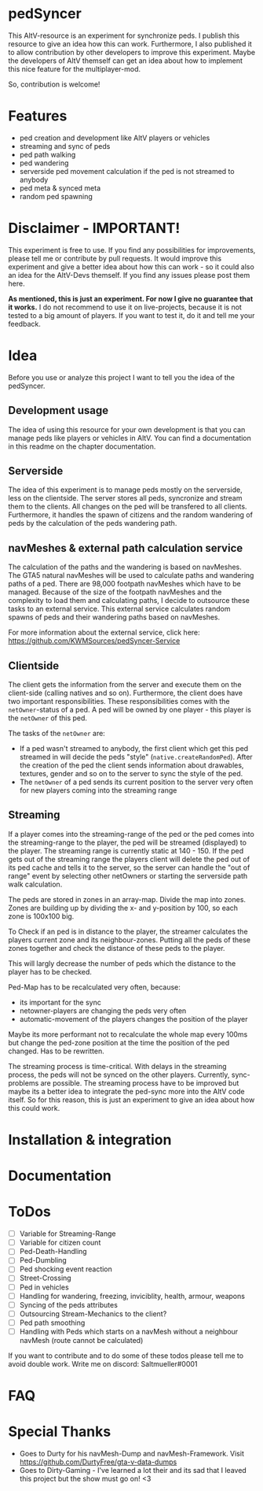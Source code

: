 # pedSyncer

This AltV-resource is an experiment for synchronize peds. I publish this resource to give an idea how this can work. Furthermore, I also published it to allow contribution by other developers to improve this experiment. Maybe the developers of AltV themself can get an idea about how to implement this nice feature for the multiplayer-mod.

So, contribution is welcome!

# Features

- ped creation and development like AltV players or vehicles
- streaming and sync of peds
- ped path walking
- ped wandering
- serverside ped movement calculation if the ped is not streamed to anybody
- ped meta & synced meta
- random ped spawning

# Disclaimer - IMPORTANT!

This experiment is free to use. If you find any possibilities for improvements, please tell me or contribute by pull requests. It would improve this experiment and give a better idea about how this can work - so it could also an idea for the AltV-Devs themself. If you find any issues please post them here.

**As mentioned, this is just an experiment. For now I give no guarantee that it works.** I do not recommend to use it on live-projects, because it is not tested to a big amount of players. If you want to test it, do it and tell me your feedback.

# Idea

Before you use or analyze this project I want to tell you the idea of the pedSyncer.

## Development usage

The idea of using this resource for your own development is that you can manage peds like players or vehicles in AltV. You can find a documentation in this readme on the chapter documentation.

## Serverside

The idea of this experiment is to manage peds mostly on the serverside, less on the clientside. The server stores all peds, syncronize and stream them to the clients. All changes on the ped will be transfered to all clients. Furthermore, it handles the spawn of citizens and the random wandering of peds by the calculation of the peds wandering path.

## navMeshes & external path calculation service

The calculation of the paths and the wandering is based on navMeshes. The GTA5 natural navMeshes will be used to calculate paths and wandering paths of a ped. There are 98,000 footpath navMeshes which have to be managed. Because of the size of the footpath navMeshes and the complexity to load them and calculating paths, I decide to outsource these tasks to an external service. This external service calculates random spawns of peds and their wandering paths based on navMeshes.

For more information about the external service, click here: https://github.com/KWMSources/pedSyncer-Service

## Clientside

The client gets the information from the server and execute them on the client-side (calling natives and so on). Furthermore, the client does have two important responsibilities. These responsibilities comes with the `netOwner`-status of a ped. A ped will be owned by one player - this player is the `netOwner` of this ped.

The tasks of the `netOwner` are:

- If a ped wasn't streamed to anybody, the first client which get this ped streamed in will decide the peds "style" (`native.createRandomPed`). After the creation of the ped the client sends information about drawables, textures, gender and so on to the server to sync the style of the ped.
- The `netOwner` of a ped sends its current position to the server very often for new players coming into the streaming range

## Streaming

If a player comes into the streaming-range of the ped or the ped comes into the streaming-range to the player, the ped will be streamed (displayed) to the player. The streaming range is currently static at 140 - 150. If the ped gets out of the streaming range the players client will delete the ped out of its ped cache and tells it to the server, so the server can handle the "out of range" event by selecting other netOwners or starting the serverside path walk calculation.

The peds are stored in zones in an array-map. Divide the map into zones. Zones are building up by dividing the x- and y-position by 100, so each zone is 100x100 big.

To Check if an ped is in distance to the player, the streamer calculates the players current zone and its neighbour-zones. Putting all the peds of these zones together and check the distance of these peds to the player.

This will largly decrease the number of peds which the distance to the player has to be checked.

Ped-Map has to be recalculated very often, because:
- its important for the sync
- netowner-players are changing the peds very often
- automatic-movement of the players changes the position of the player

Maybe its more performant not to recalculate the whole map every 100ms but change the ped-zone position at the time the position of the ped changed. Has to be rewritten.

The streaming process is time-critical. With delays in the streaming process, the peds will not be synced on the other players. Currently, sync-problems are possible. The streaming process have to be improved but maybe its a better idea to integrate the ped-sync more into the AltV code itself. So for this reason, this is just an experiment to give an idea about how this could work.

# Installation & integration

# Documentation

# ToDos

- [ ] Variable for Streaming-Range
- [ ] Variable for citizen count
- [ ] Ped-Death-Handling
- [ ] Ped-Dumbling
- [ ] Ped shocking event reaction
- [ ] Street-Crossing
- [ ] Ped in vehicles
- [ ] Handling for wandering, freezing, inviciblity, health, armour, weapons
- [ ] Syncing of the peds attributes
- [ ] Outsourcing Stream-Mechanics to the client?
- [ ] Ped path smoothing
- [ ] Handling with Peds which starts on a navMesh without a neighbour navMesh (route cannot be calculated)

If you want to contribute and to do some of these todos please tell me to avoid double work. Write me on discord: Saltmueller#0001

# FAQ

# Special Thanks

- Goes to Durty for his navMesh-Dump and navMesh-Framework. Visit https://github.com/DurtyFree/gta-v-data-dumps
- Goes to Dirty-Gaming - I've learned a lot their and its sad that I leaved this project but the show must go on! <3
